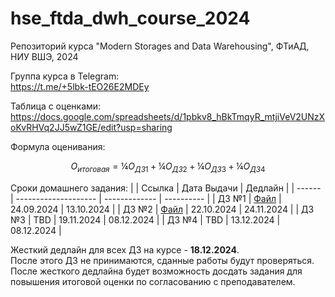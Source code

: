 # hse_ftda_dwh_course_2024
Репозиторий курса "Modern Storages and Data Warehousing", ФТиАД, НИУ ВШЭ, 2024

Группа курса в Telegram:<br>
https://t.me/+5lbk-tEO26E2MDEy

Таблица с оценками:<br>
https://docs.google.com/spreadsheets/d/1pbkv8_hBkTmqyR_mtjiVeV2UNzXoKvRHVq2JJ5wZ1GE/edit?usp=sharing

Формула оценивания:
```math
O_{итоговая} = ¼ O_{ДЗ 1} + ¼ O_{ДЗ 2} + ¼ O_{ДЗ 3} + ¼ O_{ДЗ 4}
```

Сроки домашнего задания:
|        | Ссылка               | Дата Выдачи   | Дедлайн    |
| ------ | -------------------- | ------------- | ---------- |
| ДЗ №1  | [Файл](hw01/hw1.pdf) | 24.09.2024    | 13.10.2024 |
| ДЗ №2  | [Файл](hw02/hw2.pdf) | 22.10.2024    | 24.11.2024 |
| ДЗ №3  | TBD                  | 19.11.2024    | 08.12.2024 |
| ДЗ №4  | TBD                  | 13.12.2024    | 08.12.2024 |

Жесткий дедлайн для всех ДЗ на курсе - **18.12.2024**.<br>
После этого ДЗ не принимаются, сданные работы будут проверяться.<br>
После жесткого дедлайна будет возможность досдать задания для повышения итоговой оценки по согласованию с преподавателем.
